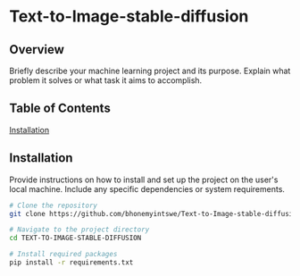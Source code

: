 # Text-to-Image-stable-diffusion

## Overview

Briefly describe your machine learning project and its purpose. Explain what problem it solves or what task it aims to accomplish.

## Table of Contents

[Installation](#installation)

## Installation

Provide instructions on how to install and set up the project on the user's local machine. Include any specific dependencies or system requirements.

```bash
# Clone the repository
git clone https://github.com/bhonemyintswe/Text-to-Image-stable-diffusion.git

# Navigate to the project directory
cd TEXT-TO-IMAGE-STABLE-DIFFUSION

# Install required packages
pip install -r requirements.txt
